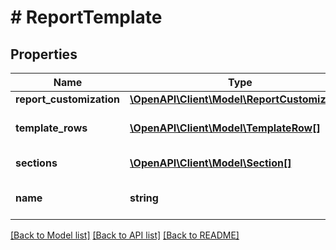 # # ReportTemplate

## Properties

Name | Type | Description | Notes
------------ | ------------- | ------------- | -------------
**report_customization** | [**\OpenAPI\Client\Model\ReportCustomization**](ReportCustomization.md) |  | [optional]
**template_rows** | [**\OpenAPI\Client\Model\TemplateRow[]**](TemplateRow.md) | List of template rows. |
**sections** | [**\OpenAPI\Client\Model\Section[]**](Section.md) | List of sections. | [optional]
**name** | **string** | Name of the report template. | [optional]

[[Back to Model list]](../../README.md#models) [[Back to API list]](../../README.md#endpoints) [[Back to README]](../../README.md)
